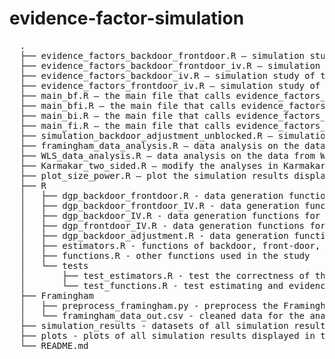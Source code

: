 # evidence-factor-simulation
<pre>
  .
  ├── evidence_factors_backdoor_frontdoor.R — simulation study of the hypothesis test using data generated by dgp_backdoor_frontdoor.R
  ├── evidence_factors_backdoor_frontdoor_iv.R — simulation study of the hypothesis test using data generated by dgp_backdoor_frontdoor_IV.R
  ├── evidence_factors_backdoor_iv.R — simulation study of the hypothesis test using data generated by dgp_backdoor_IV.R
  ├── evidence_factors_frontdoor_iv.R — simulation study of the hypothesis test using data generated by dgp_frontdoor_IV.R
  ├── main_bf.R — the main file that calls evidence_factors_backdoor_frontdoor.R to run all simulations for backdoor and front-door settings
  ├── main_bfi.R — the main file that calls evidence_factors_backdoor_frontdoor_iv.R to run all simulations for backdoor, front-door, and IV settings
  ├── main_bi.R — the main file that calls evidence_factors_backdoor_iv.R to run all simulations for backdoor and IV settings
  ├── main_fi.R — the main file that calls evidence_factors_frontdoor_iv.R to run all simulations for front-door and IV settings
  ├── simulation_backdoor_adjustment_unblocked.R — simulation study of the hypothesis test using data generated by dgp_backdoor_adjustment.R
  ├── framingham_data_analysis.R — data analysis on the data from Framingham Heart Study
  ├── WLS_data_analysis.R — data analysis on the data from Wisconsin Longitudinal Study
  ├── Karmakar_two_sided.R — modify the analyses in Karmakar et al.(2021) to two-sided tests
  ├── plot_size_power.R — plot the simulation results displayed in the paper
  ├── R                             
  │   ├── dgp_backdoor_frontdoor.R - data generation functions for the simulation study combining backdoor and front-door models 
  │   ├── dgp_backdoor_frontdoor_IV.R - data generation functions for the simulation study combining backdoor, front-door, and IV models
  │   ├── dgp_backdoor_IV.R - data generation functions for the simulation study combining backdoor and IV models
  │   ├── dgp_frontdoor_IV.R - data generation functions for the simulation study combining front-door and IV models
  │   ├── dgp_backdoor_adjustment.R - data generation functions for the simulation study combining three backdoor models with different adjustment sets
  │   ├── estimators.R - functions of backdoor, front-door, and IV asymptotic linear estimators
  │   ├── functions.R - other functions used in the study
  │   └── tests                
  │       ├── test_estimators.R - test the correctness of the functions in estimators.R 
  │       └── test_functions.R - test estimating and evidence factor functions in functions.R
  ├── Framingham  
  │   ├── preprocess_framingham.py - preprocess the Framingham Heart Study data
  │   └── framingham_data_out.csv - cleaned data for the analysis in the paper 
  ├── simulation_results - datasets of all simulation results described in the paper   
  ├── plots - plots of all simulation results displayed in the paper             
  └── README.md   
  
</pre>